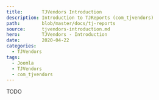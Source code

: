 ```yaml
---
title:       TJVendors Introduction
description: Introduction to TJReports (com_tjvendors)
path:        blob/master/docs/tj-reports
source:      tjvendors-introduction.md
hero:        TJVendors - Introduction
date:        2020-04-22
categories:
  - TJVendors
tags:
  - Joomla
  - TJVendors
  - com_tjvendors
---
```



TODO
